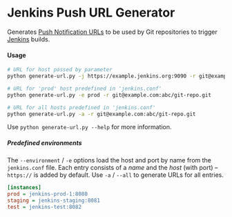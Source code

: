 # Jenkins Push URL Generator

Generates [Push Notification URLs](https://wiki.jenkins.io/display/JENKINS/Git+Plugin) to be used by Git repositories to trigger [Jenkins](https://jenkins.io/) builds.


#### Usage

```sh
# URL for host passed by parameter
python generate-url.py -j https://example.jenkins.org:9090 -r git@example.com:abc/git-repo.git

# URL for 'prod' host predefined in 'jenkins.conf'
python generate-url.py -e prod -r git@example.com:abc/git-repo.git

# URL for all hosts predefined in 'jenkins.conf'
python generate-url.py -a -r git@example.com:abc/git-repo.git
```

Use `python generate-url.py --help` for more information.


##### Predefined environments

The `--environment` / `-e` options load the host and port by name from the `jenkins.conf` file.
Each entry consists of a *name* and the *host* (with port) – `https://` is added by default. Use `-a` / `--all` to generate URLs for all entries.

```ini
[instances]
prod = jenkins-prod-1:8080
staging = jenkins-staging:8081
test = jenkins-test:8082
```
